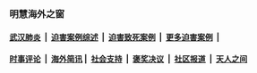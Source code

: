 
### 明慧海外之窗

####  [武汉肺炎](indexes/365.md?t=03010700) &nbsp;|&nbsp;  [迫害案例综述](indexes/328.md?t=03010700) &nbsp;|&nbsp; [迫害致死案例](indexes/277.md?t=03010700)  &nbsp;|&nbsp; [更多迫害案例](indexes/81.md?t=03010700)  &nbsp;|&nbsp; 
####  [时事评论](indexes/19.md?t=03010700) &nbsp;|&nbsp; [海外简讯](indexes/245.md?t=03010700)&nbsp;|&nbsp;  [社会支持](indexes/140.md?t=03010700) &nbsp;|&nbsp; [褒奖决议](indexes/282.md?t=03010700) &nbsp;|&nbsp; [社区报道](indexes/91.md?t=03010700)  &nbsp;|&nbsp; [天人之间](indexes/78.md?t=03010700) 

